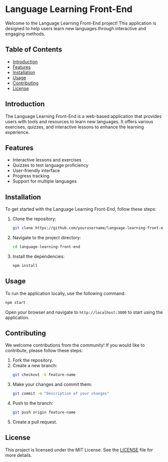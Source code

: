 # Language Learning Front-End

Welcome to the Language Learning Front-End project! This application is designed to help users learn new languages through interactive and engaging methods.

## Table of Contents

- [Introduction](#introduction)
- [Features](#features)
- [Installation](#installation)
- [Usage](#usage)
- [Contributing](#contributing)
- [License](#license)

## Introduction

The Language Learning Front-End is a web-based application that provides users with tools and resources to learn new languages. It offers various exercises, quizzes, and interactive lessons to enhance the learning experience.

## Features

- Interactive lessons and exercises
- Quizzes to test language proficiency
- User-friendly interface
- Progress tracking
- Support for multiple languages

## Installation

To get started with the Language Learning Front-End, follow these steps:

1. Clone the repository:
    ```bash
    git clone https://github.com/yourusername/language-learning-front-end.git
    ```
2. Navigate to the project directory:
    ```bash
    cd language-learning-front-end
    ```
3. Install the dependencies:
    ```bash
    npm install
    ```

## Usage

To run the application locally, use the following command:
```bash
npm start
```
Open your browser and navigate to `http://localhost:3000` to start using the application.

## Contributing

We welcome contributions from the community! If you would like to contribute, please follow these steps:

1. Fork the repository.
2. Create a new branch:
    ```bash
    git checkout -b feature-name
    ```
3. Make your changes and commit them:
    ```bash
    git commit -m "Description of your changes"
    ```
4. Push to the branch:
    ```bash
    git push origin feature-name
    ```
5. Create a pull request.

## License

This project is licensed under the MIT License. See the [LICENSE](LICENSE) file for more details.
